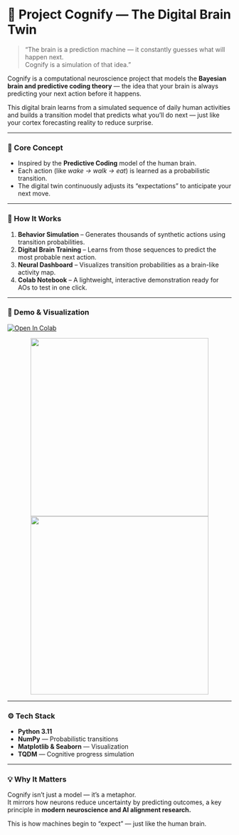 # 🧩 Project Cognify — The Digital Brain Twin

> “The brain is a prediction machine — it constantly guesses what will happen next.  
> Cognify is a simulation of that idea.”

Cognify is a computational neuroscience project that models the **Bayesian brain and predictive coding theory** — the idea that your brain is always predicting your next action before it happens.

This digital brain learns from a simulated sequence of daily human activities and builds a transition model that predicts what you’ll do next — just like your cortex forecasting reality to reduce surprise.

---

### 🧬 Core Concept
- Inspired by the **Predictive Coding** model of the human brain.  
- Each action (like *wake → walk → eat*) is learned as a probabilistic transition.  
- The digital twin continuously adjusts its “expectations” to anticipate your next move.

---

### 🧩 How It Works
1. **Behavior Simulation** – Generates thousands of synthetic actions using transition probabilities.  
2. **Digital Brain Training** – Learns from those sequences to predict the most probable next action.  
3. **Neural Dashboard** – Visualizes transition probabilities as a brain-like activity map.  
4. **Colab Notebook** – A lightweight, interactive demonstration ready for AOs to test in one click.

---

### 🎥 Demo & Visualization
[![Open In Colab](https://colab.research.google.com/assets/colab-badge.svg)](https://github.com/devansh-29-glitch/Cognify/blob/main/Cognify_Colab.ipynb)

<p align="center">
  <img src="assets/action_distribution.gif" width="400">
  <img src="assets/brain_transition.gif" width="400">
</p>

---

### ⚙️ Tech Stack
- **Python 3.11**
- **NumPy** — Probabilistic transitions  
- **Matplotlib & Seaborn** — Visualization  
- **TQDM** — Cognitive progress simulation  

---

### 💡 Why It Matters
Cognify isn’t just a model — it’s a metaphor.  
It mirrors how neurons reduce uncertainty by predicting outcomes, a key principle in **modern neuroscience and AI alignment research.**

This is how machines begin to “expect” — just like the human brain.
